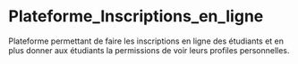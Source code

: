 # Plateforme_Inscriptions_en_ligne
Plateforme permettant de faire les inscriptions en ligne des étudiants et en plus donner aux étudiants la permissions de voir leurs profiles personnelles.
